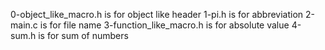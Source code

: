 0-object_like_macro.h is for object like header
1-pi.h is for abbreviation
2-main.c is for file name
3-function_like_macro.h is for absolute value
4-sum.h is for sum of numbers
